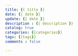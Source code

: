 ```yaml
---
title: {{ title }}
date: {{ date }}
update: {{ date }}
description : {{ description }}
catalog: true
categories: {{categories}}
tags: {{tags}}
comments : false

---
```

